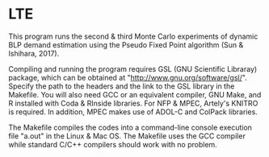 # LTE

This program runs the second & third Monte Carlo experiments of dynamic BLP
demand estimation using the Pseudo Fixed Point algorithm (Sun & Ishihara, 2017).

Compiling and running the program requires GSL (GNU Scientific Libraray) package,
which can be obtained at "http://www.gnu.org/software/gsl/". Specify the path to
the headers and the link to the GSL library in the Makefile. You will also need GCC or an equivalent compiler, GNU Make, and R installed with Coda & RInside libraries. For NFP & MPEC, Artely's KNITRO is required. In addition, MPEC makes use of ADOL-C and ColPack libraries. 

The Makefile compiles the codes into a command-line console execution file "a.out"
in the Linux & Mac OS. The Makefile uses the GCC compiler while standard
C/C++ compilers should work with no problem.
